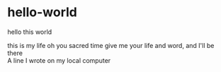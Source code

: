 # hello-world
hello this world


this is my life oh you sacred time give me your life and word, and I'll be there  
A line I wrote on my local computer

